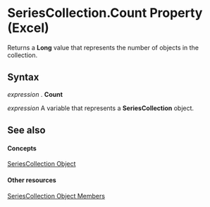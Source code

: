 
# SeriesCollection.Count Property (Excel)

Returns a  **Long** value that represents the number of objects in the collection.


## Syntax

 _expression_ . **Count**

 _expression_ A variable that represents a **SeriesCollection** object.


## See also


#### Concepts


[SeriesCollection Object](93aa1f0b-4939-8c60-a444-2f791e8ce144.md)
#### Other resources


[SeriesCollection Object Members](72d02a33-0b2b-1adb-9629-3eb322bed271.md)
